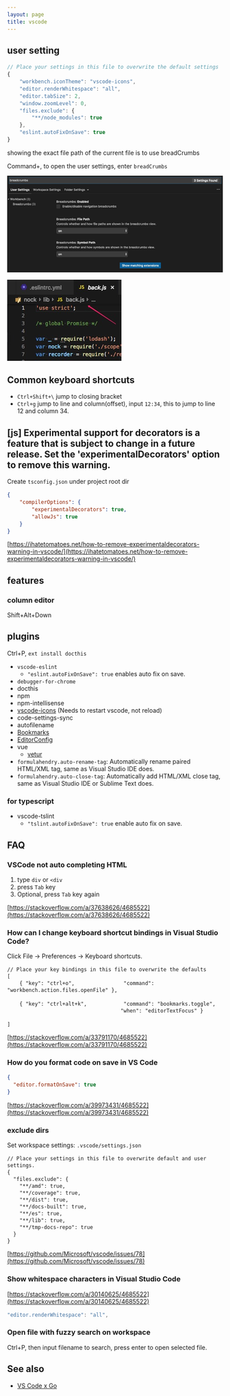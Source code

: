 ```yaml
---
layout: page
title: vscode
---
```


## user setting

```js
// Place your settings in this file to overwrite the default settings
{
    "workbench.iconTheme": "vscode-icons",
    "editor.renderWhitespace": "all",
    "editor.tabSize": 2,
    "window.zoomLevel": 0,
    "files.exclude": {
        "**/node_modules": true
    },
    "eslint.autoFixOnSave": true
}
```

showing the exact file path of the current file is to use breadCrumbs

Command+, to open the user settings, enter `breadCrumbs`

![](/attachments/Jietu20181012-170049.jpg)

![](/attachments/Jietu20181012-170542.jpg)

## Common keyboard shortcuts

- `Ctrl+Shift+\` jump to closing bracket
- `Ctrl+g` jump to line and column(offset), input `12:34`, this to jump to line 12 and column 34.

## [js] Experimental support for decorators is a feature that is subject to change in a future release. Set the 'experimentalDecorators' option to remove this warning.

Create `tsconfig.json` under project root dir

```json
{
    "compilerOptions": {
        "experimentalDecorators": true,
        "allowJs": true
    }
}
```

[https://ihatetomatoes.net/how-to-remove-experimentaldecorators-warning-in-vscode/](https://ihatetomatoes.net/how-to-remove-experimentaldecorators-warning-in-vscode/)

## features

### column editor

Shift+Alt+Down

## plugins

Ctrl+P, `ext install docthis`

- `vscode-eslint`
  - `"eslint.autoFixOnSave": true` enables auto fix on save.
- `debugger-for-chrome`
- docthis
- npm
- npm-intellisense
- [vscode-icons](https://marketplace.visualstudio.com/items?itemName=robertohuertasm.vscode-icons) (Needs to restart vscode, not reload)
- code-settings-sync
- autofilename
- [Bookmarks](https://marketplace.visualstudio.com/items?itemName=alefragnani.Bookmarks)
- [EditorConfig](https://marketplace.visualstudio.com/items?itemName=EditorConfig.EditorConfig)
- vue
  - [vetur](https://github.com/vuejs/vetur)
- `formulahendry.auto-rename-tag`: Automatically rename paired HTML/XML tag, same as Visual Studio IDE does.
- `formulahendry.auto-close-tag`: Automatically add HTML/XML close tag, same as Visual Studio IDE or Sublime Text does.

### for typescript

- vscode-tslint
  - `"tslint.autoFixOnSave": true` enable auto fix on save.


## FAQ

### VSCode not auto completing HTML

1. type `div` or `<div`
2. press `Tab` key
2. Optional, press `Tab` key again

[https://stackoverflow.com/a/37638626/4685522](https://stackoverflow.com/a/37638626/4685522)


### How can I change keyboard shortcut bindings in Visual Studio Code?

Click File -> Preferences -> Keyboard shortcuts.

```
// Place your key bindings in this file to overwrite the defaults
[
    { "key": "ctrl+o",                "command": "workbench.action.files.openFile" },

    { "key": "ctrl+alt+k",            "command": "bookmarks.toggle",
                                     "when": "editorTextFocus" }

]
```

[https://stackoverflow.com/a/33791170/4685522](https://stackoverflow.com/a/33791170/4685522)

### How do you format code on save in VS Code

```json
{
  "editor.formatOnSave": true
}
```

[https://stackoverflow.com/a/39973431/4685522](https://stackoverflow.com/a/39973431/4685522)

### exclude dirs

Set workspace settings: `.vscode/settings.json`

```
// Place your settings in this file to overwrite default and user settings.
{
  "files.exclude": {
    "**/amd": true,
    "**/coverage": true,
    "**/dist": true,
    "**/docs-built": true,
    "**/es": true,
    "**/lib": true,
    "**/tmp-docs-repo": true
  }
}
```

[https://github.com/Microsoft/vscode/issues/78](https://github.com/Microsoft/vscode/issues/78)

### Show whitespace characters in Visual Studio Code

[https://stackoverflow.com/a/30140625/4685522](https://stackoverflow.com/a/30140625/4685522)

```js
"editor.renderWhitespace": "all",
```

### Open file with fuzzy search on workspace

Ctrl+P, then input filename to search, press enter to open selected file.

## See also

* [VS Code x Go](/vscode-go.md)
